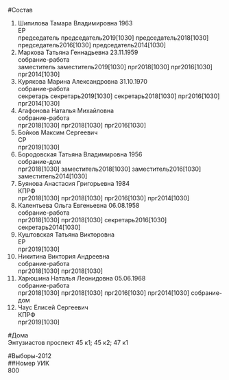#Состав  
1. Шипилова Тамара Владимировна 1963  
    ЕР  
    председатель председатель2019[1030] председатель2018[1030] председатель2016[1030] председатель2014[1030]  
2. Маркова Татьяна Геннадьевна 23.11.1959  
    собрание-работа  
    заместитель заместитель2019[1030] прг2018[1030] прг2016[1030] прг2014[1030]  
3. Курякова Марина Александровна 31.10.1970  
    собрание-работа  
    секретарь секретарь2019[1030] секретарь2018[1030] прг2016[1030] прг2014[1030]  
4. Агафонова Наталья Михайловна  
    собрание-работа  
    прг2018[1030] прг2018[1030] прг2016[1030]  
5. Бойков Максим Сергеевич  
    СР  
    прг2019[1030]  
6. Бородовская Татьяна Владимировна 1956  
    собрание-дом  
    прг2018[1030] заместитель2018[1030] заместитель2016[1030] заместитель2014[1030]  
7. Буянова Анастасия Григорьевна 1984  
    КПРФ  
    прг2018[1030] прг2018[1030] прг2016[1030] прг2014[1030]  
8. Калентьева Ольга Евгеньевна 06.08.1958  
    собрание-работа  
    прг2018[1030] прг2018[1030] секретарь2016[1030] секретарь2014[1030]  
9. Куштовская Татьяна Викторовна  
    ЕР  
    прг2019[1030]  
10. Никитина Виктория Андреевна  
    собрание-работа  
    прг2018[1030] прг2018[1030]  
11. Харюшина Наталья Леонидовна 05.06.1968  
    собрание-работа  
    прг2018[1030] прг2018[1030] прг2016[1030] прг2014[1030] собрание-дом  
12. Чаус Елисей Сергеевич  
    КПРФ  
    прг2019[1030]  

#Дома  
Энтузиастов проспект 45 к1; 45 к2; 47 к1  
  
#Выборы-2012  
##Номер УИК  
800  
